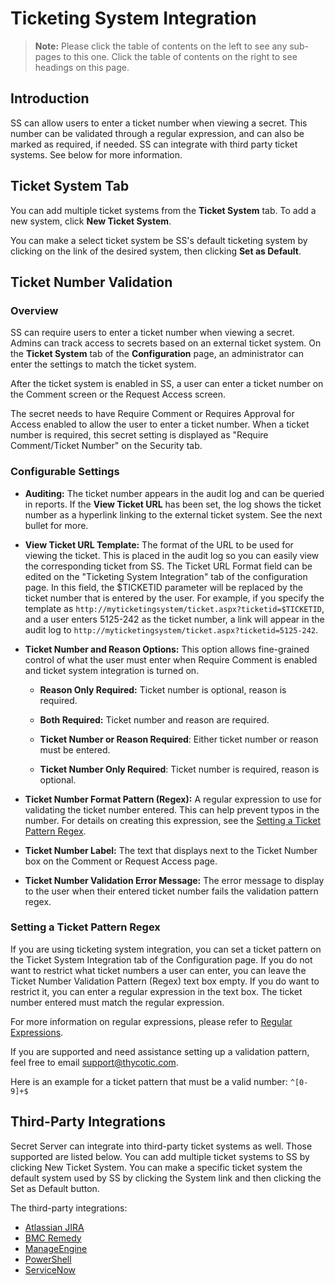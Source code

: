 [title]: # (Ticketing System Integration)
[tags]: # (Ticketing System)
[priority]: # (1000)
[redirect]: # (SecretServerTicketSystemIntegration,TicketPatternExplanation,ViewTicketUrlExplanation)

# Ticketing System Integration

> **Note:** Please click the table of contents on the left to see any sub-pages to this one. Click the table of contents on the right to see headings on this page.

## Introduction

SS can allow users to enter a ticket number when viewing a secret. This number can be validated through a regular expression, and can also be marked as required, if needed. SS can integrate with third party ticket systems. See below for more information.

## Ticket System Tab

You can add multiple ticket systems from the **Ticket System** tab. To add a new system, click **New Ticket System**.

You can make a select ticket system be SS's default ticketing system by clicking on the link of the desired system, then clicking **Set as Default**.

## Ticket Number Validation

### Overview

SS can require users to enter a ticket number when viewing a secret. Admins can track access to secrets based on an external ticket system. On the **Ticket System** tab of the **Configuration** page, an administrator can enter the settings to match the ticket system.

After the ticket system is enabled in SS, a user can enter a ticket number on the Comment screen or the Request Access screen.

The secret needs to have Require Comment or Requires Approval for Access enabled to allow the user to enter a ticket number. When a ticket number is required, this secret setting is displayed as "Require Comment/Ticket Number" on the Security tab.

### Configurable Settings

- **Auditing:** The ticket number appears in the audit log and can be queried in reports. If the **View Ticket URL** has been set, the log shows the ticket number as a hyperlink linking to the external ticket system. See the next bullet for more.
- **View Ticket URL Template:** The format of the URL to be used for viewing the ticket. This is placed in the audit log so you can easily view the corresponding ticket from SS. The Ticket URL Format field can be edited on the "Ticketing System Integration" tab of the configuration page. In this field, the \$TICKETID parameter will be replaced by the ticket number that is entered by the user. For example, if you specify the template as `http://myticketingsystem/ticket.aspx?ticketid=$TICKETID`, and a user enters 5125-242 as the ticket number, a link will appear in the audit log to `http://myticketingsystem/ticket.aspx?ticketid=5125-242`.
- **Ticket Number and Reason Options:** This option allows fine-grained control of what the user must enter when Require Comment is enabled and ticket system integration is turned on.
  - **Reason Only Required:** Ticket number is optional, reason is required.

  - **Both Required:** Ticket number and reason are required.

  - **Ticket Number or Reason Required**: Either ticket number or reason must be entered.

  - **Ticket Number Only Required**: Ticket number is required, reason is optional.

- **Ticket Number Format Pattern (Regex):** A regular expression to use for validating the ticket number entered. This can help prevent typos in the number. For details on creating this expression, see the [Setting a Ticket Pattern Regex](#setting-a-ticket-pattern-regex).
- **Ticket Number Label:** The text that displays next to the Ticket Number box on the Comment or Request Access page.
- **Ticket Number Validation Error Message:** The error message to display to the user when their entered ticket number fails the validation pattern regex.

### Setting a Ticket Pattern Regex

If you are using ticketing system integration, you can set a ticket pattern on the Ticket System Integration tab of the Configuration page. If you do not want to restrict what ticket numbers a user can enter, you can leave the Ticket Number Validation Pattern (Regex) text box empty. If you do want to restrict it, you can enter a regular expression in the text box. The ticket number entered must match the regular expression.

For more information on regular expressions, please refer to [Regular Expressions](http://www.grymoire.com/Unix/Regular.html).

If you are supported and need assistance setting up a validation pattern, feel free to email [support@thycotic.com](mailto:support@thycotic.com).

Here is an example for a ticket pattern that must be a valid number:
`^[0-9]+$`

## Third-Party Integrations

Secret Server can integrate into third-party ticket systems as well. Those supported are listed below. You can add multiple ticket systems to SS by clicking New Ticket System. You can make a specific ticket system the default system used by SS by clicking the System link and then clicking the Set as Default button.

 The third-party integrations:

- [Atlassian JIRA](./atlassian-jira/index.md)
- [BMC Remedy](./bmc-remedy-integration/index.md)
- [ManageEngine](./manageengine-servicedesk/index.md)
- [PowerShell](./powershell-integration/index.md)
- [ServiceNow](./servicenow-integration/index.md)
